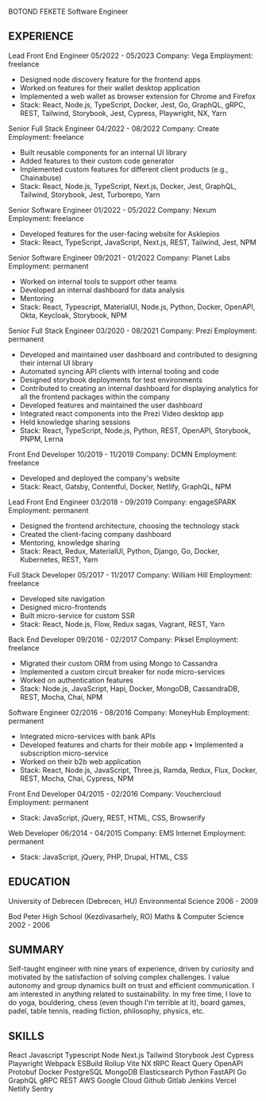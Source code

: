 BOTOND FEKETE
Software Engineer

EXPERIENCE
----------

Lead Front End Engineer 05/2022 - 05/2023
Company: Vega
Employment: freelance
- Designed node discovery feature for the frontend apps
- Worked on features for their wallet desktop application
- Implemented a web wallet as browser extension for Chrome and Firefox
- Stack: React, Node.js, TypeScript, Docker, Jest, Go, GraphQL, gRPC, REST, Tailwind, Storybook, Jest, Cypress, Playwright, NX, Yarn

Senior Full Stack Engineer 04/2022 - 08/2022
Company: Create
Employment: freelance
- Built reusable components for an internal UI library
- Added features to their custom code generator
- Implemented custom features for different client products (e.g., Chainabuse)
- Stack: React, Node.js, TypeScript, Next.js, Docker, Jest, GraphQL, Tailwind, Storybook, Jest, Turborepo, Yarn

Senior Software Engineer 01/2022 - 05/2022
Company: Nexum
Employment: freelance
- Developed features for the user-facing website for Asklepios
- Stack: React, TypeScript, JavaScript, Next.js, REST, Tailwind, Jest, NPM

Senior Software Engineer 09/2021 - 01/2022
Company: Planet Labs
Employment: permanent
- Worked on internal tools to support other teams
- Developed an internal dashboard for data analysis
- Mentoring
- Stack: React, Typescript, MaterialUI, Node.js, Python, Docker, OpenAPI, Okta, Keycloak, Storybook, NPM

Senior Full Stack Engineer 03/2020 - 08/2021
Company: Prezi
Employment: permanent
- Developed and maintained user dashboard and contributed to designing their internal UI library
- Automated syncing API clients with internal tooling and code
- Designed storybook deployments for test environments
- Contributed to creating an internal dashboard for displaying analytics for all the frontend packages within the company
- Developed features and maintained the user dashboard
- Integrated react components into the Prezi Video desktop app
- Held knowledge sharing sessions
- Stack: React, TypeScript, Node.js, Python, REST, OpenAPI, Storybook, PNPM, Lerna

Front End Developer 10/2019 - 11/2019
Company: DCMN
Employment: freelance
- Developed and deployed the company's website
- Stack: React, Gatsby, Contentful, Docker, Netlify, GraphQL, NPM

Lead Front End Engineer 03/2018 - 09/2019
Company: engageSPARK
Employment: permanent
- Designed the frontend architecture, choosing the technology stack
- Created the client-facing company dashboard
- Mentoring, knowledge sharing
- Stack: React, Redux, MaterialUI, Python, Django, Go, Docker, Kubernetes, REST, Yarn


Full Stack Developer 05/2017 - 11/2017
Company: William Hill
Employment: freelance
- Developed site navigation
- Designed micro-frontends
- Built micro-service for custom SSR
- Stack: React, Node.js, Flow, Redux sagas, Vagrant, REST, Yarn

Back End Developer 09/2016 - 02/2017
Company: Piksel
Employment: freelance
- Migrated their custom ORM from using Mongo to Cassandra
- Implemented a custom circuit breaker for node micro-services
- Worked on authentication features
- Stack: Node.js, JavaScript, Hapi, Docker, MongoDB, CassandraDB, REST, Mocha, Chai, NPM

Software Engineer 02/2016 - 08/2016
Company: MoneyHub
Employment: permanent
- Integrated micro-services with bank APIs
- Developed features and charts for their mobile app • Implemented a subscription micro-service
- Worked on their b2b web application
- Stack: React, Node.js, JavaScript, Three.js, Ramda, Redux, Flux, Docker, REST, Mocha, Chai, Cypress, NPM

Front End Developer 04/2015 - 02/2016
Company: Vouchercloud
Employment: permanent
- Stack: JavaScript, jQuery, REST, HTML, CSS, Browserify

Web Developer 06/2014 - 04/2015
Company: EMS Internet
Employment: permanent
- Stack: JavaScript, jQuery, PHP, Drupal, HTML, CSS

EDUCATION
---------
University of Debrecen (Debrecen, HU)
Environmental Science 2006 - 2009

Bod Peter High School (Kezdivasarhely, RO)
Maths & Computer Science 2002 - 2006


SUMMARY
-------
Self-taught engineer with nine years of experience, driven by curiosity and motivated by the satisfaction of solving complex challenges.
I value autonomy and group dynamics built on trust and efficient communication. I am interested in anything related to sustainability.
In my free time, I love to do yoga, bouldering, chess (even though I'm terrible at it), board games, padel, table tennis, reading fiction, philosophy, physics, etc.

SKILLS
-------
React
Javascript
Typescript
Node
Next.js
Tailwind
Storybook
Jest
Cypress
Playwright
Webpack
ESBuild
Rollup
Vite
NX
tRPC
React Query
OpenAPI
Protobuf
Docker
PostgreSQL
MongoDB
Elasticsearch
Python
FastAPI
Go
GraphQL
gRPC
REST
AWS
Google Cloud
Github
Gitlab
Jenkins
Vercel
Netlify
Sentry
